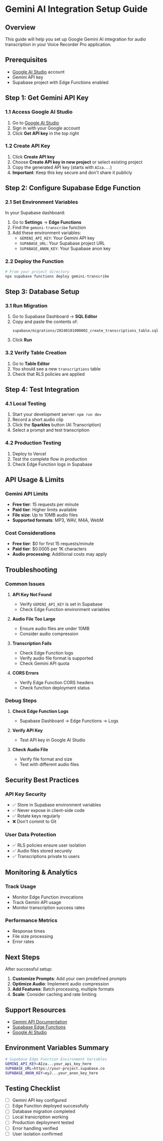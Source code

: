 # Gemini AI Integration Setup Guide

## Overview

This guide will help you set up Google Gemini AI integration for audio transcription in your Voice Recorder Pro application.

## Prerequisites

- [Google AI Studio](https://aistudio.google.com/) account
- Gemini API key
- Supabase project with Edge Functions enabled

## Step 1: Get Gemini API Key

### 1.1 Access Google AI Studio
1. Go to [Google AI Studio](https://aistudio.google.com/)
2. Sign in with your Google account
3. Click **Get API key** in the top right

### 1.2 Create API Key
1. Click **Create API key**
2. Choose **Create API key in new project** or select existing project
3. Copy the generated API key (starts with `AIza...`)
4. **Important**: Keep this key secure and don't share it publicly

## Step 2: Configure Supabase Edge Function

### 2.1 Set Environment Variables
In your Supabase dashboard:

1. Go to **Settings** → **Edge Functions**
2. Find the `gemini-transcribe` function
3. Add these environment variables:
   - `GEMINI_API_KEY`: Your Gemini API key
   - `SUPABASE_URL`: Your Supabase project URL
   - `SUPABASE_ANON_KEY`: Your Supabase anon key

### 2.2 Deploy the Function
```bash
# From your project directory
npx supabase functions deploy gemini-transcribe
```

## Step 3: Database Setup

### 3.1 Run Migration
1. Go to Supabase Dashboard → **SQL Editor**
2. Copy and paste the contents of:
   ```
   supabase/migrations/20240101000002_create_transcriptions_table.sql
   ```
3. Click **Run**

### 3.2 Verify Table Creation
1. Go to **Table Editor**
2. You should see a new `transcriptions` table
3. Check that RLS policies are applied

## Step 4: Test Integration

### 4.1 Local Testing
1. Start your development server: `npm run dev`
2. Record a short audio clip
3. Click the **Sparkles** button (AI Transcription)
4. Select a prompt and test transcription

### 4.2 Production Testing
1. Deploy to Vercel
2. Test the complete flow in production
3. Check Edge Function logs in Supabase

## API Usage & Limits

### Gemini API Limits
- **Free tier**: 15 requests per minute
- **Paid tier**: Higher limits available
- **File size**: Up to 10MB audio files
- **Supported formats**: MP3, WAV, M4A, WebM

### Cost Considerations
- **Free tier**: $0 for first 15 requests/minute
- **Paid tier**: $0.0005 per 1K characters
- **Audio processing**: Additional costs may apply

## Troubleshooting

### Common Issues

1. **API Key Not Found**
   - Verify `GEMINI_API_KEY` is set in Supabase
   - Check Edge Function environment variables

2. **Audio File Too Large**
   - Ensure audio files are under 10MB
   - Consider audio compression

3. **Transcription Fails**
   - Check Edge Function logs
   - Verify audio file format is supported
   - Check Gemini API quota

4. **CORS Errors**
   - Verify Edge Function CORS headers
   - Check function deployment status

### Debug Steps

1. **Check Edge Function Logs**
   - Supabase Dashboard → Edge Functions → Logs

2. **Verify API Key**
   - Test API key in Google AI Studio

3. **Check Audio File**
   - Verify file format and size
   - Test with different audio files

## Security Best Practices

### API Key Security
- ✅ Store in Supabase environment variables
- ✅ Never expose in client-side code
- ✅ Rotate keys regularly
- ❌ Don't commit to Git

### User Data Protection
- ✅ RLS policies ensure user isolation
- ✅ Audio files stored securely
- ✅ Transcriptions private to users

## Monitoring & Analytics

### Track Usage
- Monitor Edge Function invocations
- Track Gemini API usage
- Monitor transcription success rates

### Performance Metrics
- Response times
- File size processing
- Error rates

## Next Steps

After successful setup:

1. **Customize Prompts**: Add your own predefined prompts
2. **Optimize Audio**: Implement audio compression
3. **Add Features**: Batch processing, multiple formats
4. **Scale**: Consider caching and rate limiting

## Support Resources

- [Gemini API Documentation](https://ai.google.dev/docs)
- [Supabase Edge Functions](https://supabase.com/docs/guides/functions)
- [Google AI Studio](https://aistudio.google.com/)

## Environment Variables Summary

```bash
# Supabase Edge Function Environment Variables
GEMINI_API_KEY=AIza...your_api_key_here
SUPABASE_URL=https://your-project.supabase.co
SUPABASE_ANON_KEY=eyJ...your_anon_key_here
```

## Testing Checklist

- [ ] Gemini API key configured
- [ ] Edge Function deployed successfully
- [ ] Database migration completed
- [ ] Local transcription working
- [ ] Production deployment tested
- [ ] Error handling verified
- [ ] User isolation confirmed
